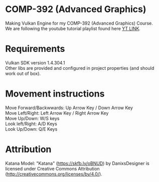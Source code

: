 # COMP-392 (Advanced Graphics)
Making Vulkan Engine for my COMP-392 (Advanced Graphics) Course.<br />
We are following the youtube tutorial playlist found here [YT LINK](https://youtube.com/playlist?list=PL8327DO66nu9qYVKLDmdLW_84-yE4auCR&si=N7GyUnj0N-rwo-Md).

# Requirements
Vulkan SDK version 1.4.304.1 <br />
Other libs are provided and configured in project properties (and should work out of box).

# Movement instructions
Move Forward/Backwwards: Up Arrow Key / Down Arrow Key <br />
Move Left/Right: Left Arrow Key / Right Arrow Key <br />
Move Up/Down: W/S keys <br />
Look left/Right: A/D Keys <br />
Look Up/Down: Q/E Keys <br />

# Attribution
Katana Model:
"Katana" (https://skfb.ly/oBNUD) by DanixsDesigner is licensed under Creative Commons Attribution (http://creativecommons.org/licenses/by/4.0/).
